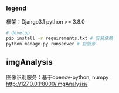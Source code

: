 ### legend
框架：Django3.1
python >= 3.8.0

```bash
# develop
pip install -r requirements.txt # 安装依赖
python manage.py runserver # 启服务
```

## imgAnalysis
图像识别服务：基于opencv-python, numpy
http://127.0.0.1:8000/imgAnalysis/